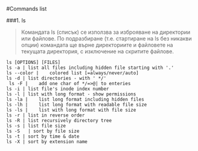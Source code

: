 #Commands list

###1. ls
>  Командата ls (списък) се използва за изброяване на директории или файлове. По подразбиране (т.е. стартиране на ls без никакви опции) командата ще върне директориите и файловете на текущата директория, с изключение на скритите файлове.
```
ls [OPTIONS] [FILES]
ls -a |	list all files including hidden file starting with '.'
ls --color |	colored list [=always/never/auto]
ls -d |	list directories - with ' */'
 ls -F |	add one char of */=>@| to enteries
ls -i |	list file's inode index number
ls -l |	list with long format - show permissions
ls -la |	list long format including hidden files
ls -lh |	list long format with readable file size
ls -ls |	list with long format with file size
ls -r |	list in reverse order
ls -R |	list recursively directory tree
ls -s |	list file size
ls -S	| sort by file size
ls -t |	sort by time & date
ls -X |	sort by extension name
```
